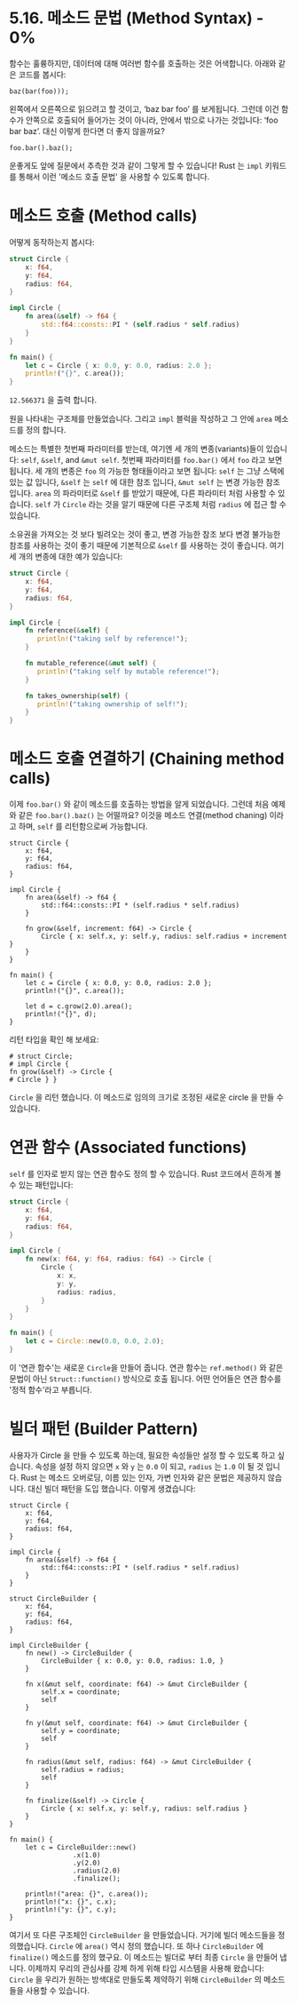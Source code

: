 # 5.16. 메소드 문법 (Method Syntax) - 0%

함수는 훌륭하지만, 데이터에 대해 여러번 함수를 호출하는 것은 어색합니다. 아래와 같은 코드를 봅시다:

```rust,ignore
baz(bar(foo)));
```

왼쪽에서 오른쪽으로 읽으려고 할 것이고, ‘baz bar foo’ 를 보게됩니다. 그런데 이건 함수가 안쪽으로 호출되어 들어가는 것이 아니라, 안에서 밖으로 나가는 것입니다: ‘foo bar baz’.
대신 이렇게 한다면 더 좋지 않을까요?

```rust,ignore
foo.bar().baz();
```

운좋게도 앞에 질문에서 추측한 것과 같이 그렇게 할 수 있습니다! Rust 는 `impl` 키워드를 통해서 이런 '메소드 호출 문법' 을 사용할 수 있도록 합니다.

# 메소드 호출 (Method calls)

어떻게 동작하는지 봅시다:

```rust
struct Circle {
    x: f64,
    y: f64,
    radius: f64,
}

impl Circle {
    fn area(&self) -> f64 {
        std::f64::consts::PI * (self.radius * self.radius)
    }
}

fn main() {
    let c = Circle { x: 0.0, y: 0.0, radius: 2.0 };
    println!("{}", c.area());
}
```

`12.566371` 을 출력 합니다.

원을 나타내는 구조체를 만들었습니다. 그리고 `impl` 블럭을 작성하고 그 안에 `area` 메소드를 정의 합니다.

메소드는 특별한 첫번째 파라미터를 받는데, 여기엔 세 개의 변종(variants)들이 있습니다:
`self`, `&self`, and `&mut self`.
첫번째 파라미터를 `foo.bar()` 에서 `foo` 라고 보면 됩니다.
세 개의 변종은 `foo` 의 가능한 형태들이라고 보면 됩니다: `self` 는 그냥 스택에 있는 값 입니다, `&self` 는 `self` 에 대한 참조 입니다, `&mut self` 는 변경 가능한 참조 입니다.
`area` 의 파라미터로 `&self` 를 받았기 때문에, 다른 파라미터 처럼 사용할 수 있습니다. `self` 가 `Circle` 라는 것을 알기 때문에 다른 구조체 처럼 `radius` 에 접근 할 수 있습니다.

소유권을 가져오는 것 보다 빌려오는 것이 좋고, 변경 가능한 참조 보다 변경 불가능한 참조를 사용하는 것이 좋기 때문에 기본적으로 `&self` 를 사용하는 것이 좋습니다. 여기 세 개의 변종에 대한 예가 있습니다:

```rust
struct Circle {
    x: f64,
    y: f64,
    radius: f64,
}

impl Circle {
    fn reference(&self) {
       println!("taking self by reference!");
    }

    fn mutable_reference(&mut self) {
       println!("taking self by mutable reference!");
    }

    fn takes_ownership(self) {
       println!("taking ownership of self!");
    }
}
```

# 메소드 호출 연결하기 (Chaining method calls)

이제 `foo.bar()` 와 같이 메소드를 호출하는 방법을 알게 되었습니다. 그런데 처음 예제와 같은 `foo.bar().baz()` 는 어떨까요? 이것을 메소드 연결(method chaning) 이라고 하며, `self` 를 리턴함으로써 가능합니다.

```
struct Circle {
    x: f64,
    y: f64,
    radius: f64,
}

impl Circle {
    fn area(&self) -> f64 {
        std::f64::consts::PI * (self.radius * self.radius)
    }

    fn grow(&self, increment: f64) -> Circle {
        Circle { x: self.x, y: self.y, radius: self.radius + increment }
    }
}

fn main() {
    let c = Circle { x: 0.0, y: 0.0, radius: 2.0 };
    println!("{}", c.area());

    let d = c.grow(2.0).area();
    println!("{}", d);
}
```

리턴 타입을 확인 해 보세요:

```
# struct Circle;
# impl Circle {
fn grow(&self) -> Circle {
# Circle } }
```

`Circle` 을 리턴 했습니다. 이 메소드로 임의의 크기로 조정된 새로운 circle 을 만들 수 있습니다.

# 연관 함수 (Associated functions)

`self` 를 인자로 받지 않는 연관 함수도 정의 할 수 있습니다.
Rust 코드에서 흔하게 볼 수 있는 패턴입니다:

```rust
struct Circle {
    x: f64,
    y: f64,
    radius: f64,
}

impl Circle {
    fn new(x: f64, y: f64, radius: f64) -> Circle {
        Circle {
            x: x,
            y: y,
            radius: radius,
        }
    }
}

fn main() {
    let c = Circle::new(0.0, 0.0, 2.0);
}
```

이 '연관 함수'는 새로운 `Circle`을 만들어 줍니다. 연관 함수는 `ref.method()` 와 같은 문법이 아닌 `Struct::function()` 방식으로 호출 됩니다. 어떤 언어들은 연관 함수를 '정적 함수'라고 부릅니다.

# 빌더 패턴 (Builder Pattern)

사용자가 Circle 을 만들 수 있도록 하는데, 필요한 속성들만 설정 할 수 있도록 하고 싶습니다. 속성을 설정 하지 않으면 `x` 와 `y` 는 `0.0` 이 되고, `radius` 는 `1.0` 이 될 것 입니다. Rust 는 메소드 오버로딩, 이름 있는 인자, 가변 인자와 같은 문법은 제공하지 않습니다. 대신 빌더 패턴을 도입 했습니다. 이렇게 생겼습니다:

```
struct Circle {
    x: f64,
    y: f64,
    radius: f64,
}

impl Circle {
    fn area(&self) -> f64 {
        std::f64::consts::PI * (self.radius * self.radius)
    }
}

struct CircleBuilder {
    x: f64,
    y: f64,
    radius: f64,
}

impl CircleBuilder {
    fn new() -> CircleBuilder {
        CircleBuilder { x: 0.0, y: 0.0, radius: 1.0, }
    }

    fn x(&mut self, coordinate: f64) -> &mut CircleBuilder {
        self.x = coordinate;
        self
    }

    fn y(&mut self, coordinate: f64) -> &mut CircleBuilder {
        self.y = coordinate;
        self
    }

    fn radius(&mut self, radius: f64) -> &mut CircleBuilder {
        self.radius = radius;
        self
    }

    fn finalize(&self) -> Circle {
        Circle { x: self.x, y: self.y, radius: self.radius }
    }
}

fn main() {
    let c = CircleBuilder::new()
                .x(1.0)
                .y(2.0)
                .radius(2.0)
                .finalize();

    println!("area: {}", c.area());
    println!("x: {}", c.x);
    println!("y: {}", c.y);
}
```

여기서 또 다른 구조체인 `CircleBuilder` 을 만들었습니다. 거기에 빌더 메소드들을 정의했습니다.
`Circle` 에 `area()` 역시 정의 했습니다. 또 하나 `CircleBuilder` 에 `finalize()` 메소드를 정의 했구요. 이 메소드는 빌더로 부터 최종 `Circle` 을 만들어 냅니다. 이제까지 우리의 관심사를 강제 하게 위해 타입 시스템을 사용해 왔습니다: `Circle` 을 우리가 원하는 방색대로 만들도록 제약하기 위해 `CircleBuilder` 의 메소드들을 사용할 수 있습니다.
